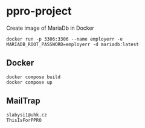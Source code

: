 # ppro-project

Create image of MariaDb in Docker
```
docker run -p 3306:3306 --name employerr -e MARIADB_ROOT_PASSWORD=employerr -d mariadb:latest
```

## Docker
```
docker compose build
docker compose up
```


## MailTrap
```
slabysi1@uhk.cz
ThisIsForPPRO
```
